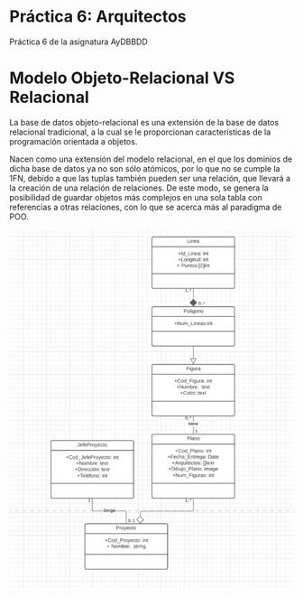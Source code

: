 # Práctica 6: Arquitectos
Práctica 6 de la asignatura AyDBBDD

# Modelo Objeto-Relacional VS Relacional

La base de datos objeto-relacional es una extensión de la base de datos relacional tradicional, a la cual se le proporcionan características de la programación orientada a objetos.

Nacen como una extensión del modelo relacional, en el que los dominios de dicha base de datos ya no son sólo atómicos, por lo que no se cumple la 1FN, debido a que las tuplas también pueden ser una relación, que llevará a la creación de una relación de relaciones. De este modo, se genera la posibilidad de guardar objetos más complejos en una sola tabla con referencias a otras relaciones, con lo que se acerca más al paradigma de POO.

![image](uml.png)

